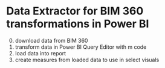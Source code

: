 # Data Extractor for BIM 360 transformations in Power BI
0. download data from BIM 360
0. transform data in Power BI Query Editor with m code
0. load data into report
0. create measures from loaded data to use in select visuals
